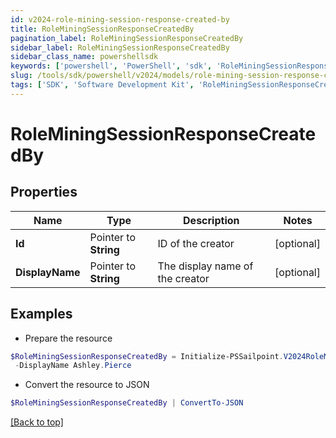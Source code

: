 ```yaml
---
id: v2024-role-mining-session-response-created-by
title: RoleMiningSessionResponseCreatedBy
pagination_label: RoleMiningSessionResponseCreatedBy
sidebar_label: RoleMiningSessionResponseCreatedBy
sidebar_class_name: powershellsdk
keywords: ['powershell', 'PowerShell', 'sdk', 'RoleMiningSessionResponseCreatedBy'] 
slug: /tools/sdk/powershell/v2024/models/role-mining-session-response-created-by
tags: ['SDK', 'Software Development Kit', 'RoleMiningSessionResponseCreatedBy']
---
```



# RoleMiningSessionResponseCreatedBy

## Properties

Name | Type | Description | Notes
------------ | ------------- | ------------- | -------------
**Id** |  Pointer to **String** | ID of the creator | [optional] 
**DisplayName** |  Pointer to **String** | The display name of the creator | [optional] 

## Examples

- Prepare the resource
```powershell
$RoleMiningSessionResponseCreatedBy = Initialize-PSSailpoint.V2024RoleMiningSessionResponseCreatedBy  -Id 2c918090761a5aac0176215c46a62d58 `
 -DisplayName Ashley.Pierce
```

- Convert the resource to JSON
```powershell
$RoleMiningSessionResponseCreatedBy | ConvertTo-JSON
```


[[Back to top]](#) 

